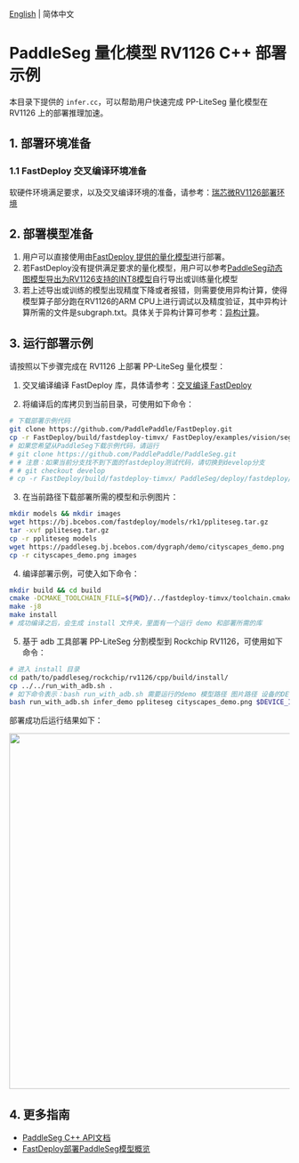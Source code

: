 [English](README.md) | 简体中文
# PaddleSeg 量化模型 RV1126 C++ 部署示例

本目录下提供的 `infer.cc`，可以帮助用户快速完成 PP-LiteSeg 量化模型在 RV1126 上的部署推理加速。

## 1. 部署环境准备
### 1.1 FastDeploy 交叉编译环境准备
软硬件环境满足要求，以及交叉编译环境的准备，请参考：[瑞芯微RV1126部署环境](https://github.com/PaddlePaddle/FastDeploy/blob/develop/docs/cn/build_and_install#自行编译安装)  

## 2. 部署模型准备
1. 用户可以直接使用由[FastDeploy 提供的量化模型](../README.md)进行部署。
2. 若FastDeploy没有提供满足要求的量化模型，用户可以参考[PaddleSeg动态图模型导出为RV1126支持的INT8模型](../README.md)自行导出或训练量化模型
3. 若上述导出或训练的模型出现精度下降或者报错，则需要使用异构计算，使得模型算子部分跑在RV1126的ARM CPU上进行调试以及精度验证，其中异构计算所需的文件是subgraph.txt。具体关于异构计算可参考：[异构计算](https://github.com/PaddlePaddle/FastDeploy/blob/develop/docs/cn/faq/heterogeneous_computing_on_timvx_npu.md)。

## 3. 运行部署示例
请按照以下步骤完成在 RV1126 上部署 PP-LiteSeg 量化模型：
1. 交叉编译编译 FastDeploy 库，具体请参考：[交叉编译 FastDeploy](https://github.com/PaddlePaddle/FastDeploy/blob/develop/docs/cn/build_and_install/a311d.md#基于-paddle-lite-的-fastdeploy-交叉编译库编译)

2. 将编译后的库拷贝到当前目录，可使用如下命令：
```bash
# 下载部署示例代码
git clone https://github.com/PaddlePaddle/FastDeploy.git
cp -r FastDeploy/build/fastdeploy-timvx/ FastDeploy/examples/vision/segmentation/semantic_segmentation/rockchip/rv1126/cpp
# 如果您希望从PaddleSeg下载示例代码，请运行
# git clone https://github.com/PaddlePaddle/PaddleSeg.git
# # 注意：如果当前分支找不到下面的fastdeploy测试代码，请切换到develop分支
# # git checkout develop
# cp -r FastDeploy/build/fastdeploy-timvx/ PaddleSeg/deploy/fastdeploy/semantic_segmentation/rockchip/rv1126/cpp
```

3. 在当前路径下载部署所需的模型和示例图片：
```bash
mkdir models && mkdir images
wget https://bj.bcebos.com/fastdeploy/models/rk1/ppliteseg.tar.gz
tar -xvf ppliteseg.tar.gz
cp -r ppliteseg models
wget https://paddleseg.bj.bcebos.com/dygraph/demo/cityscapes_demo.png
cp -r cityscapes_demo.png images
```

4. 编译部署示例，可使入如下命令：
```bash
mkdir build && cd build
cmake -DCMAKE_TOOLCHAIN_FILE=${PWD}/../fastdeploy-timvx/toolchain.cmake -DFASTDEPLOY_INSTALL_DIR=${PWD}/../fastdeploy-timvx -DTARGET_ABI=armhf ..
make -j8
make install
# 成功编译之后，会生成 install 文件夹，里面有一个运行 demo 和部署所需的库
```

5. 基于 adb 工具部署 PP-LiteSeg 分割模型到 Rockchip RV1126，可使用如下命令：
```bash
# 进入 install 目录
cd path/to/paddleseg/rockchip/rv1126/cpp/build/install/
cp ../../run_with_adb.sh .
# 如下命令表示：bash run_with_adb.sh 需要运行的demo 模型路径 图片路径 设备的DEVICE_ID
bash run_with_adb.sh infer_demo ppliteseg cityscapes_demo.png $DEVICE_ID
```

部署成功后运行结果如下：

<img width="640" src="https://user-images.githubusercontent.com/30516196/205544166-9b2719ff-ed82-4908-b90a-095de47392e1.png">


## 4. 更多指南
- [PaddleSeg C++ API文档](https://www.paddlepaddle.org.cn/fastdeploy-api-doc/cpp/html/namespacefastdeploy_1_1vision_1_1segmentation.html)
- [FastDeploy部署PaddleSeg模型概览](../../)
